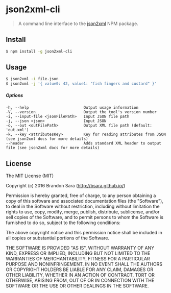 # json2xml-cli

> A command line interface to the [json2xml][json2xml] NPM package.


## Install

```sh
$ npm install -g json2xml-cli
```


## Usage

```sh
$ json2xml -i file.json
$ json2xml -j '{ value0: 42, value1: "fish fingers and custard" }'
```

##### Options

```
-h, --help                        Output usage information
-V, --version                     Output the tool's version number
-i, --input-file <jsonFilePath>   Input JSON file path
-j, --json <json>                 Input JSON
-o, --out <outFilePath>           Output XML file path (default: 'out.xml')
-k, --key <attributesKey>         Key for reading attributes from JSON (see json2xml docs for more details)
--header                          Adds standard XML header to output file (see json2xml docs for more details)
```


## License

The MIT License (MIT)

Copyright (c) 2016 Brandon Sara (http://bsara.github.io/)

Permission is hereby granted, free of charge, to any person obtaining a copy
of this software and associated documentation files (the "Software"), to deal
in the Software without restriction, including without limitation the rights
to use, copy, modify, merge, publish, distribute, sublicense, and/or sell
copies of the Software, and to permit persons to whom the Software is
furnished to do so, subject to the following conditions:

The above copyright notice and this permission notice shall be included in
all copies or substantial portions of the Software.

THE SOFTWARE IS PROVIDED "AS IS", WITHOUT WARRANTY OF ANY KIND, EXPRESS OR
IMPLIED, INCLUDING BUT NOT LIMITED TO THE WARRANTIES OF MERCHANTABILITY,
FITNESS FOR A PARTICULAR PURPOSE AND NONINFRINGEMENT. IN NO EVENT SHALL THE
AUTHORS OR COPYRIGHT HOLDERS BE LIABLE FOR ANY CLAIM, DAMAGES OR OTHER
LIABILITY, WHETHER IN AN ACTION OF CONTRACT, TORT OR OTHERWISE, ARISING FROM,
OUT OF OR IN CONNECTION WITH THE SOFTWARE OR THE USE OR OTHER DEALINGS IN
THE SOFTWARE.



[json2xml]: https://www.npmjs.com/package/json2xml "json2xml NPM Package"
